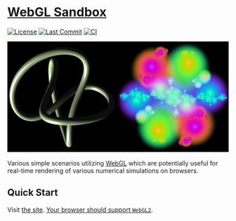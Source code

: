 # [WebGL Sandbox](https://naokihori.github.io/WebGLSandbox/)

[![License](https://img.shields.io/github/license/NaokiHori/WebGLSandbox)](https://opensource.org/license/mit/)
[![Last Commit](https://img.shields.io/github/last-commit/NaokiHori/WebGLSandbox/main)](https://github.com/NaokiHori/WebGLSandbox/commits/main)
[![CI](https://github.com/NaokiHori/WebGLSandbox/actions/workflows/ci.yml/badge.svg?branch=main)](https://github.com/NaokiHori/WebGLSandbox/actions/workflows/ci.yml)

[![CoverImage](https://github.com/NaokiHori/WebGLSandbox/blob/main/cover_image.jpg)](https://youtube.com/shorts/ZipSsWJK-c8)

Various simple scenarios utilizing [WebGL](https://www.khronos.org/webgl/) which are potentially useful for real-time rendering of various numerical simulations on browsers.

## Quick Start

Visit [the site](https://naokihori.github.io/WebGLSandbox/).
[Your browser should support `WebGL2`](https://caniuse.com/?search=webgl2).

